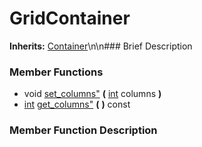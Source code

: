 #  GridContainer  
**Inherits:** [Container](class_container)\\n\\n###  Brief Description  

###  Member Functions 
  * void [set_columns"](#set_columns) **(** [int](class_int) columns  **)**
  * [int](class_int) [get_columns"](#get_columns) **(** **)** const
###  Member Function Description  
